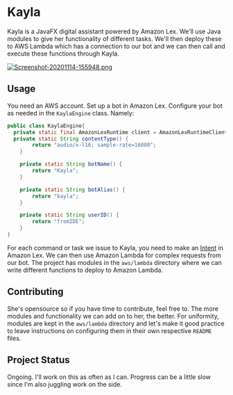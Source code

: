 # Kayla

Kayla is a JavaFX digital assistant powered by Amazon Lex. We'll use Java modules to give her functionality of different tasks. We'll then deploy these to AWS Lambda which has a connection to our bot and we can then call and execute these functions through Kayla.

[![Screenshot-20201114-155948.png](https://i.postimg.cc/02s1cZg6/Screenshot-20201114-155948.png)](https://postimg.cc/s1wL2Ygy)

## Usage
You need an AWS account. Set up a bot in Amazon Lex. Configure your bot as needed in the `KaylaEngine` class. Namely: 

```java
public class KaylaEngine{
  private static final AmazonLexRuntime client = AmazonLexRuntimeClientBuilder.standard().withRegion(Regions.EU_WEST_2).build();
  private static String contentType() {
        return "audio/x-l16; sample-rate=16000";
    }

    private static String botName() {
        return "Kayla";
    }

    private static String botAlias() {
        return "kayla";
    }

    private static String userID() {
        return "fromIDE";
    }
}

```
For each command or task we issue to Kayla, you need to make an [Intent](https://docs.aws.amazon.com/lex/latest/dg/gs2-create-bot-intent.html) in Amazon Lex.  We can then use Amazon Lambda for complex requests from our bot. The project has modules in the `aws/lambda` directory where we can write different functions to deploy to Amazon Lambda.
## Contributing
She's opensource so if you have time to contribute, feel free to. The more modules and functionality we can add on to her, the better. For uniformity, modules are kept in the `aws/lambda` directory and let's make it good practice to leave instructions on configuring them in their own respective `README` files. 

## Project Status
Ongoing. I'll work on this as often as I can. Progress can be a little slow since I'm also juggling work on the side.